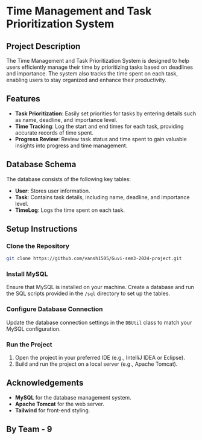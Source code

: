 # Time Management and Task Prioritization System

## Project Description

The Time Management and Task Prioritization System is designed to help users efficiently manage their time by prioritizing tasks based on deadlines and importance. The system also tracks the time spent on each task, enabling users to stay organized and enhance their productivity.

## Features

- **Task Prioritization**: Easily set priorities for tasks by entering details such as name, deadline, and importance level.
- **Time Tracking**: Log the start and end times for each task, providing accurate records of time spent.
- **Progress Review**: Review task status and time spent to gain valuable insights into progress and time management.

## Database Schema

The database consists of the following key tables:

- **User**: Stores user information.
- **Task**: Contains task details, including name, deadline, and importance level.
- **TimeLog**: Logs the time spent on each task.

## Setup Instructions

### Clone the Repository

```sh
git clone https://github.com/vansh1505/Guvi-sem3-2024-project.git
```

### Install MySQL

Ensure that MySQL is installed on your machine. Create a database and run the SQL scripts provided in the `/sql` directory to set up the tables.

### Configure Database Connection

Update the database connection settings in the `DBUtil` class to match your MySQL configuration.

### Run the Project

1. Open the project in your preferred IDE (e.g., IntelliJ IDEA or Eclipse).
2. Build and run the project on a local server (e.g., Apache Tomcat).

## Acknowledgements

- **MySQL** for the database management system.
- **Apache Tomcat** for the web server.
- **Tailwind** for front-end styling.

## By Team - 9
